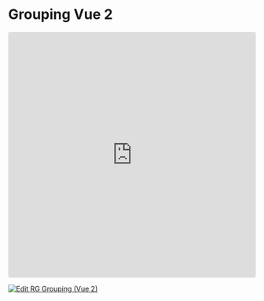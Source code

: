 # Grouping Vue 2

<ClientOnly>
<iframe src="https://codesandbox.io/embed/2m3lzc?view=preview&module=%2Fsrc%2FApp.vue&hidenavigation=1"
     style="width:100%; height: 500px; border:0; border-radius: 4px; overflow:hidden;"
     title="RG Grouping (Vue 2)"
     allow="accelerometer; ambient-light-sensor; camera; encrypted-media; geolocation; gyroscope; hid; microphone; midi; payment; usb; vr; xr-spatial-tracking"
     sandbox="allow-forms allow-modals allow-popups allow-presentation allow-same-origin allow-scripts"
   ></iframe>
</ClientOnly>

[![Edit RG Grouping (Vue 2)](https://codesandbox.io/static/img/play-codesandbox.svg)](https://codesandbox.io/p/sandbox/rg-grouping-vue-2-2m3lzc)